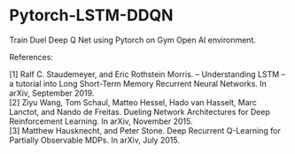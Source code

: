# Pytorch-LSTM-DDQN
Train Duel Deep Q Net using Pytorch on Gym Open AI environment.  
  
References: 
  
[1] Ralf C. Staudemeyer, and Eric Rothstein Morris. – Understanding LSTM –
a tutorial into Long Short-Term Memory Recurrent Neural Networks. In arXiv, September 2019.    
[2] Ziyu Wang, Tom Schaul, Matteo Hessel, Hado van Hasselt, Marc Lanctot, and Nando de Freitas.
Dueling Network Architectures for Deep Reinforcement Learning. In arXiv, November 2015.  
[3] Matthew Hausknecht, and Peter Stone. Deep Recurrent Q-Learning for Partially Observable 
MDPs. In arXiv, July 2015.
